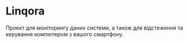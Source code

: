 # Linqora

Проект для моніторингу даних системи, а також для відстеження та керування компютером з вашого смартфону.

